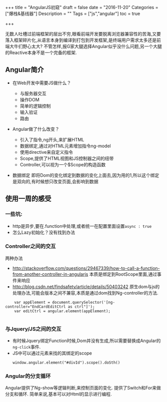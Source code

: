 +++
title = "AngularJS初窥"
draft = false
date = "2016-11-20"
Categories = ["爆栈&基线器"] 
Description = "" 
Tags = ["js","angular"] 
toc = true

+++

无数人吐槽过前端框架的层出不穷,眼看前端开发要脱离浏览器兼容性的苦海,又要落入框架碎片化,从语言本身到编译到打包到开发框架,是终端用户需求太多还是前端大牛们野心太大? 不管怎样,报G家大腿选择Angular似乎没什么问题,另一个大腿的Reactive本身不是一个完备的框架.

## Angular简介
- 在Web开发中需要JS做什么？
    - 与服务器交互
    - 操作DOM
    - 简单的逻辑控制
    - 输入验证
    - 路由

- Angular做了什么改变？
    - 引入了指令,ng开头,来扩展HTML
    - 数据绑定,通过对HTML元素增加指令ng-model
    - 使用directive来自定义指令
    - Scope,提供了HTML视图和JS控制器之间的纽带
    - Controller,可以视为一个$Scope的构造函数
- 数据绑定 即将Dom的变化绑定到数据的变化上面去,因为用的1,所以这个绑定是双向的,有时候想只改变页面,会影响到数据

## 使用一周的感受

### 一些坑:
- http是异步,要在.function中处理,或者统一在配置里面设置`async : true`
- 怎么Lazy初始化？没有找到办法

### Controller之间的交互
两种办法

- http://stackoverflow.com/questions/29467339/how-to-call-a-function-from-another-controller-in-angularjs
本质是绑定到RootScope里面,通过事件来响应
- http://blog.csdn.net/findsafety/article/details/50403242
原生dom与js的处理办法,可能会版本之间不兼容,本质是通过dom找到Ng-controller的方法.

```
    var appElement = document.querySelector('[ng-controller="EndCardEditCtrl as ctrl"]');
    var editCtrl = angular.element(appElement);
    
```

### 与Jquery/JS之间的交互
- 有时候Jquery绑定Function时候,Dom并没有生成,所以需要替换成Angular的`ng-click`事件.
- JS中可以通过元素来找的其绑定的scope
    ```
    window.angular.element("#divId").scope().doSth()
    ```

### Angular的分支循环
Angular提供了Ng-show等逻辑判断,来控制页面的变化.
提供了Switch和For来做分支和循环.
简单来说,基本可以对Html的显示进行编程.